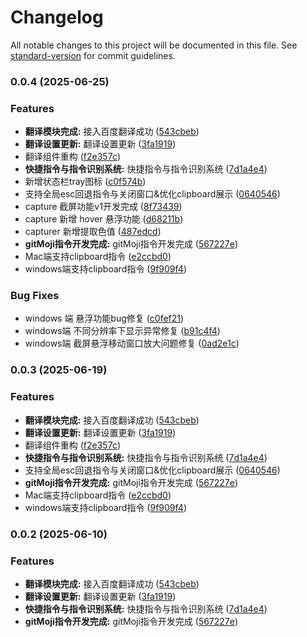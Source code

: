 # Changelog

All notable changes to this project will be documented in this file. See [standard-version](https://github.com/conventional-changelog/standard-version) for commit guidelines.

### 0.0.4 (2025-06-25)


### Features

* **翻译模块完成:** 接入百度翻译成功 ([543cbeb](https://github.com/Jimmylxue/snow-tools/commit/543cbeb9c165b0082ea18326806c325fbd0e15f4))
* **翻译设置更新:** 翻译设置更新 ([3fa1919](https://github.com/Jimmylxue/snow-tools/commit/3fa1919a9824174b93f4edbbd18a9fd3159ca2ac))
* 翻译组件重构 ([f2e357c](https://github.com/Jimmylxue/snow-tools/commit/f2e357ce1398ed84faab477713bba6cd152c9cc5))
* **快捷指令与指令识别系统:** 快捷指令与指令识别系统 ([7d1a4e4](https://github.com/Jimmylxue/snow-tools/commit/7d1a4e45492b2b44ccb47f892b41156913fbc6ab))
* 新增状态栏tray图标 ([c0f574b](https://github.com/Jimmylxue/snow-tools/commit/c0f574b076e950ac5a8d9d49735faf3f7d05e835))
* 支持全局esc回退指令与关闭窗口&优化clipboard展示 ([0640546](https://github.com/Jimmylxue/snow-tools/commit/06405461396be24e2e393d00003949ce7b155c90))
* capture 截屏功能v1开发完成 ([8f73439](https://github.com/Jimmylxue/snow-tools/commit/8f73439e5e3ef49beaceaaf80d5d116c6737ea4f))
* capture 新增 hover 悬浮功能 ([d68211b](https://github.com/Jimmylxue/snow-tools/commit/d68211b0230fe0af1b386638287d8bea2341d37f))
* capturer 新增提取色值 ([487edcd](https://github.com/Jimmylxue/snow-tools/commit/487edcd4fa71814ce83fca97c50b4a31fa5292b2))
* **gitMoji指令开发完成:** gitMoji指令开发完成 ([567227e](https://github.com/Jimmylxue/snow-tools/commit/567227e65436a51e643b024749710aefe51add6a))
* Mac端支持clipboard指令 ([e2ccbd0](https://github.com/Jimmylxue/snow-tools/commit/e2ccbd0cf2cadae00c543eb02a75ca9cc9647946))
* windows端支持clipboard指令 ([9f909f4](https://github.com/Jimmylxue/snow-tools/commit/9f909f44a8039564f2f61f315e0d8b4874b56a90))


### Bug Fixes

* windows 端 悬浮功能bug修复 ([c0fef21](https://github.com/Jimmylxue/snow-tools/commit/c0fef21f27d49f8b3c9e8b3cf41be9aea0c4645b))
* windows端 不同分辨率下显示异常修复 ([b91c4f4](https://github.com/Jimmylxue/snow-tools/commit/b91c4f43ca60a1356787679831ade911db1eaf57))
* windows端 截屏悬浮移动窗口放大问题修复 ([0ad2e1c](https://github.com/Jimmylxue/snow-tools/commit/0ad2e1c3ec7f4b1bb672b4fac87db6f1ba1edba6))

### 0.0.3 (2025-06-19)


### Features

* **翻译模块完成:** 接入百度翻译成功 ([543cbeb](https://github.com/Jimmylxue/snow-tools/commit/543cbeb9c165b0082ea18326806c325fbd0e15f4))
* **翻译设置更新:** 翻译设置更新 ([3fa1919](https://github.com/Jimmylxue/snow-tools/commit/3fa1919a9824174b93f4edbbd18a9fd3159ca2ac))
* 翻译组件重构 ([f2e357c](https://github.com/Jimmylxue/snow-tools/commit/f2e357ce1398ed84faab477713bba6cd152c9cc5))
* **快捷指令与指令识别系统:** 快捷指令与指令识别系统 ([7d1a4e4](https://github.com/Jimmylxue/snow-tools/commit/7d1a4e45492b2b44ccb47f892b41156913fbc6ab))
* 支持全局esc回退指令与关闭窗口&优化clipboard展示 ([0640546](https://github.com/Jimmylxue/snow-tools/commit/06405461396be24e2e393d00003949ce7b155c90))
* **gitMoji指令开发完成:** gitMoji指令开发完成 ([567227e](https://github.com/Jimmylxue/snow-tools/commit/567227e65436a51e643b024749710aefe51add6a))
* Mac端支持clipboard指令 ([e2ccbd0](https://github.com/Jimmylxue/snow-tools/commit/e2ccbd0cf2cadae00c543eb02a75ca9cc9647946))
* windows端支持clipboard指令 ([9f909f4](https://github.com/Jimmylxue/snow-tools/commit/9f909f44a8039564f2f61f315e0d8b4874b56a90))

### 0.0.2 (2025-06-10)


### Features

* **翻译模块完成:** 接入百度翻译成功 ([543cbeb](https://github.com/Jimmylxue/snow-tools/commit/543cbeb9c165b0082ea18326806c325fbd0e15f4))
* **翻译设置更新:** 翻译设置更新 ([3fa1919](https://github.com/Jimmylxue/snow-tools/commit/3fa1919a9824174b93f4edbbd18a9fd3159ca2ac))
* **快捷指令与指令识别系统:** 快捷指令与指令识别系统 ([7d1a4e4](https://github.com/Jimmylxue/snow-tools/commit/7d1a4e45492b2b44ccb47f892b41156913fbc6ab))
* **gitMoji指令开发完成:** gitMoji指令开发完成 ([567227e](https://github.com/Jimmylxue/snow-tools/commit/567227e65436a51e643b024749710aefe51add6a))
